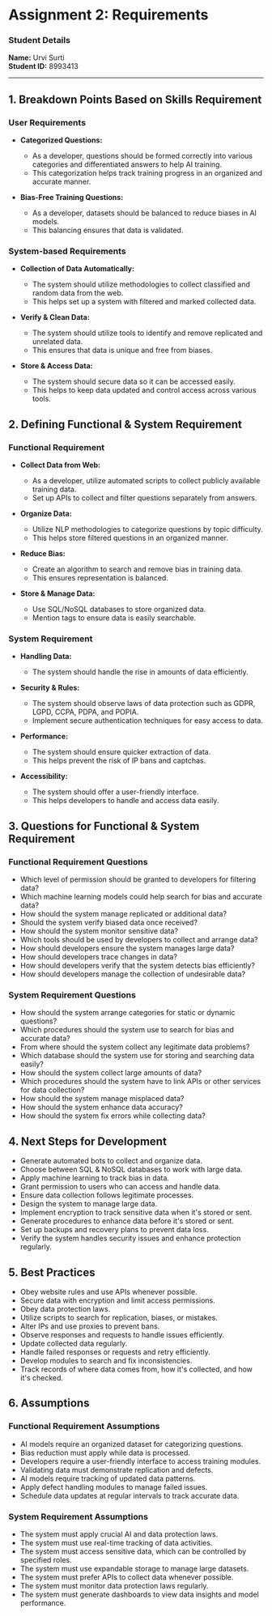 # Assignment 2: Requirements

### Student Details
**Name:** Urvi Surti  
**Student ID:** 8993413 

---

## 1. Breakdown Points Based on Skills Requirement

### User Requirements
- **Categorized Questions:**
  - As a developer, questions should be formed correctly into various categories and differentiated answers to help AI training.
  - This categorization helps track training progress in an organized and accurate manner.
  
- **Bias-Free Training Questions:**
  - As a developer, datasets should be balanced to reduce biases in AI models.
  - This balancing ensures that data is validated.


### System-based Requirements
- **Collection of Data Automatically:**
  - The system should utilize methodologies to collect classified and random data from the web.
  - This helps set up a system with filtered and marked collected data.
  
- **Verify & Clean Data:**
  - The system should utilize tools to identify and remove replicated and unrelated data.
  - This ensures that data is unique and free from biases.
  
- **Store & Access Data:**
  - The system should secure data so it can be accessed easily.
  - This helps to keep data updated and control access across various tools.


## 2. Defining Functional & System Requirement

### Functional Requirement
- **Collect Data from Web:**
  - As a developer, utilize automated scripts to collect publicly available training data.
  - Set up APIs to collect and filter questions separately from answers.
  
- **Organize Data:**
  - Utilize NLP methodologies to categorize questions by topic difficulty.
  - This helps store filtered questions in an organized manner.
  
- **Reduce Bias:**
  - Create an algorithm to search and remove bias in training data.
  - This ensures representation is balanced.
  
- **Store & Manage Data:**
  - Use SQL/NoSQL databases to store organized data.
  - Mention tags to ensure data is easily searchable.

### System Requirement
- **Handling Data:**
  - The system should handle the rise in amounts of data efficiently.
  
- **Security & Rules:**
  - The system should observe laws of data protection such as GDPR, LGPD, CCPA, PDPA, and POPIA.
  - Implement secure authentication techniques for easy access to data.

- **Performance:**
  - The system should ensure quicker extraction of data.
  - This helps prevent the risk of IP bans and captchas.
  
- **Accessibility:**
  - The system should offer a user-friendly interface.
  - This helps developers to handle and access data easily.


## 3. Questions for Functional & System Requirement

### Functional Requirement Questions
- Which level of permission should be granted to developers for filtering data?
- Which machine learning models could help search for bias and accurate data?
- How should the system manage replicated or additional data?
- Should the system verify biased data once received?
- How should the system monitor sensitive data?
- Which tools should be used by developers to collect and arrange data?
- How should developers ensure the system manages large data?
- How should developers trace changes in data?
- How should developers verify that the system detects bias efficiently?
- How should developers manage the collection of undesirable data?

### System Requirement Questions
- How should the system arrange categories for static or dynamic questions?
- Which procedures should the system use to search for bias and accurate data?
- From where should the system collect any legitimate data problems?
- Which database should the system use for storing and searching data easily?
- How should the system collect large amounts of data?
- Which procedures should the system have to link APIs or other services for data collection?
- How should the system manage misplaced data?
- How should the system enhance data accuracy?
- How should the system fix errors while collecting data?


## 4. Next Steps for Development
- Generate automated bots to collect and organize data.
- Choose between SQL & NoSQL databases to work with large data.
- Apply machine learning to track bias in data.
- Grant permission to users who can access and handle data.
- Ensure data collection follows legitimate processes.
- Design the system to manage large data.
- Implement encryption to track sensitive data when it's stored or sent.
- Generate procedures to enhance data before it's stored or sent.
- Set up backups and recovery plans to prevent data loss.
- Verify the system handles security issues and enhance protection regularly.


## 5. Best Practices
- Obey website rules and use APIs whenever possible.
- Secure data with encryption and limit access permissions.
- Obey data protection laws.
- Utilize scripts to search for replication, biases, or mistakes.
- Alter IPs and use proxies to prevent bans.
- Observe responses and requests to handle issues efficiently.
- Update collected data regularly.
- Handle failed responses or requests and retry efficiently.
- Develop modules to search and fix inconsistencies.
- Track records of where data comes from, how it's collected, and how it's checked.


## 6. Assumptions

### Functional Requirement Assumptions
- AI models require an organized dataset for categorizing questions.
- Bias reduction must apply while data is processed.
- Developers require a user-friendly interface to access training modules.
- Validating data must demonstrate replication and defects.
- AI models require tracking of updated data patterns.
- Apply defect handling modules to manage failed issues.
- Schedule data updates at regular intervals to track accurate data.

### System Requirement Assumptions
- The system must apply crucial AI and data protection laws.
- The system must use real-time tracking of data activities.
- The system must access sensitive data, which can be controlled by specified roles.
- The system must use expandable storage to manage large datasets.
- The system must prefer APIs to collect data whenever possible.
- The system must monitor data protection laws regularly.
- The system must generate dashboards to view data insights and model performance.
